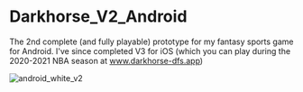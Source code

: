 # Darkhorse_V2_Android
The 2nd complete (and fully playable) prototype for my fantasy sports game for Android. I've since completed V3 for iOS (which you can play during the 2020-2021 NBA season at www.darkhorse-dfs.app)


![android_white_v2](https://user-images.githubusercontent.com/8163492/109376583-5c035e80-787a-11eb-9ab1-5601734e6444.png)
